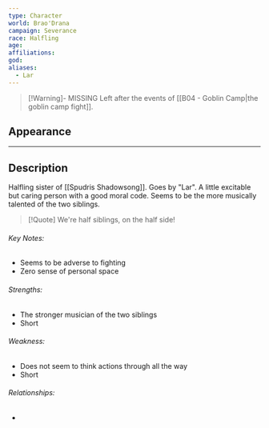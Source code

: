 ```yaml
---
type: Character
world: Brao'Drana
campaign: Severance
race: Halfling
age: 
affiliations: 
god: 
aliases:
  - Lar
---
```

> [!Warning]- MISSING
> Left after the events of [[B04 - Goblin Camp|the goblin camp fight]].
## Appearance


---

## Description
Halfling sister of [[Spudris Shadowsong]]. Goes by "Lar".
A little excitable but caring person with a good moral code.
Seems to be the more musically talented of the two siblings.

> [!Quote] We're half siblings, on the half side!

###### Key Notes:
- Seems to be adverse to fighting
- Zero sense of personal space

###### Strengths:
- The stronger musician of the two siblings
- Short

###### Weakness:
- Does not seem to think actions through all the way
- Short

###### Relationships:
- 